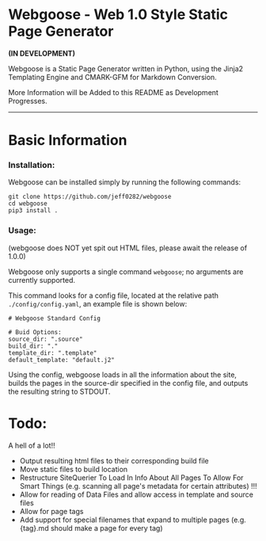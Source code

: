 # Webgoose - Web 1.0 Style Static Page Generator

**(IN DEVELOPMENT)**

Webgoose is a Static Page Generator written in Python, using the Jinja2 Templating Engine and CMARK-GFM for Markdown Conversion.

More Information will be Added to this README as Development Progresses.

---

# Basic Information

### Installation:

Webgoose can be installed simply by running the following commands:
```
git clone https://github.com/jeff0282/webgoose
cd webgoose
pip3 install .
```

### Usage:

(webgoose does NOT yet spit out HTML files, please await the release of 1.0.0)

Webgoose only supports a single command ``webgoose``; no arguments are currently supported.

This command looks for a config file, located at the relative path ``./config/config.yaml``, an example file is shown below:

```
# Webgoose Standard Config

# Buid Options:
source_dir: ".source"
build_dir: "."
template_dir: ".template"
default_template: "default.j2"
```

Using the config, webgoose loads in all the information about the site, builds the pages in the source-dir specified in the config file, and outputs the resulting string to STDOUT. 



# Todo:

A hell of a lot!!

- Output resulting html files to their corresponding build file
- Move static files to build location
- Restructure SiteQuerier To Load In Info About All Pages To Allow For Smart Things (e.g. scanning all page's metadata for certain attributes) !!!
- Allow for reading of Data Files and allow access in template and source files
- Allow for page tags
- Add support for special filenames that expand to multiple pages (e.g. {tag}.md should make a page for every tag)
